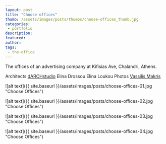 ```yaml
---
layout: post
title: "Choose offices"
thumb: /assets/images/posts/thumbs/choose-offices_thumb.jpg
categories:
 - portfolio
description:
featured:
author: 
tags:
 - the-office
---
```


The offices of an advertising company at Kifisias Ave, Chalandri, Athens.

<p class="credits">
    <span class="title">Architects</span>
        <span class="contributor"><a href="https://darchstudio.com">dARCHstudio</a></span>
        <span class="contributor">Elina Drossou</span>
        <span class="contributor">Elina Loukou</span>
    <span class="title">Photos</span>
        <span class="contributor"><a href="https://www.vassilismakris.com">Vassilis Makris</a></span>
</p>

![alt text]({{ site.baseurl }}/assets/images/posts/choose-offices-01.jpg "Choose Offices")

![alt text]({{ site.baseurl }}/assets/images/posts/choose-offices-02.jpg "Choose Offices")

![alt text]({{ site.baseurl }}/assets/images/posts/choose-offices-03.jpg "Choose Offices")

![alt text]({{ site.baseurl }}/assets/images/posts/choose-offices-04.jpg "Choose Offices")